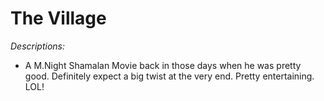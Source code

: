 # The Village

_Descriptions:_
- A M.Night Shamalan Movie back in those days when he was pretty good. Definitely expect a big twist at the very end. Pretty entertaining. LOL! 
